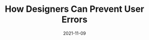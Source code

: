 ---
date: 2021-11-09
publisher: uxtoolsco
tags:
  - design
  - usability
target_url: https://uxtools.co/blog/how-designers-can-prevent-user-errors
title: How Designers Can Prevent User Errors
---